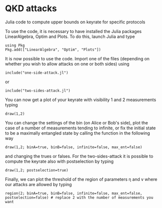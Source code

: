 # QKD attacks
Julia code to compute upper bounds on keyrate for specific protocols

To use the code, it is necessary to have installed the Julia packages LinearAlgebra, Optim and Plots. To do this, launch Julia and type

    using Pkg
    Pkg.add(["LinearAlgebra", "Optim", "Plots"])

It is now possible to use the code. Import one of the files (depending on whether you wish to allow attacks on one or both sides) using

    include("one-side-attack.jl")

or

    include("two-sides-attack.jl")

You can now get a plot of your keyrate with visibility 1 and 2 measurements typing 

    draw(1,2)

You can change the settings of the bin (on Alice or Bob's side), plot the case of a number of measurements tending to infinite, or fix the initial state to be a maximally entangled state by calling the function in the following way

    draw(1,2; binA=true, binB=false, infinite=false, max_ent=false)

and changing the trues or falses. For the two-sides-attack it is possible to compute the keyrate also with postselection by typing

    draw(1,2; postselection=true)

Finally, we can plot the threshold of the region of parameters η and v where our attacks are allowed by typing

    region(2; binA=true, binB=false, infinite=false, max_ent=false, postselection=false) # replace 2 with the number of measurements you want
